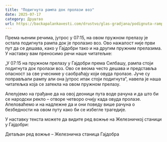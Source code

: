 ```yaml
---
title: "Подигнута рампа док пролази воз"
date: 2025-07-17
category: Друштво
url: https://backapalankavesti.com/drustvo/glas-gradjana/podignuta-rampa-dok-prolazi-voz/
---
```


Према њеним речима, јутрос у 07:15, на овом пружном прелазу је остала подигнута рампа док је пролазио воз. Ово нажалост није први пут да се дешава, како у Гајдобри тако и на другим пружним прелазима. У наставку вам преносимо речи наше читатељке:

„У 07:15 на пружном прелазу у Гајдобри према Силбашу, рампа стоји подигнута док пролази воз. Ово се веома често дешава и представља опасност за све учеснике у саобраћају који овуда пролазе. Јуче су поправљали рампу али она јутрос ипак стоји подигнута“, навела је наша читатељка која се затекла на овом пружном прелазу.

Апелујемо на грађане да на овој деоници пута воде рачуна и да што би се народски рекло – отворе четворо очију када овуда пролазе. Апеловаћемо и на надлежне да и они поведу више рачуна о безбедности на овом путу како би се избегле трагедије.

У наставку текста можете да видите ред вожње на Железничкој станици у Гајдобри:

Детаљан ред вожње – Железничка станица Гајдобра
